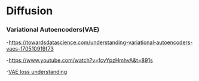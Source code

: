 # Diffusion

### Variational Autoencoders(VAE)
-https://towardsdatascience.com/understanding-variational-autoencoders-vaes-f70510919f73

-https://www.youtube.com/watch?v=fcvYpzHmhvA&t=891s

-[VAE loss understanding](VAE.ipynb)

